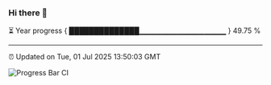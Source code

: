 ### Hi there 👋

⏳ Year progress { ██████████████▁▁▁▁▁▁▁▁▁▁▁▁▁▁▁▁ } 49.75 %

---

⏰ Updated on Tue, 01 Jul 2025 13:50:03 GMT

![Progress Bar CI](https://github.com/IshwaranRudhara/GIT-ACTION/workflows/Progress%20Bar%20CI/badge.svg)
